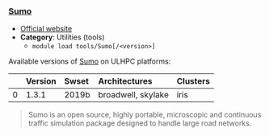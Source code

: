 ### [Sumo](https://sumo.sourceforge.net/)

* [Official website](https://sumo.sourceforge.net/)
* __Category__: Utilities (tools)
    -  `module load tools/Sumo[/<version>]`

Available versions of [Sumo](https://sumo.sourceforge.net/) on ULHPC platforms:

|    | Version   | Swset   | Architectures      | Clusters   |
|---:|:----------|:--------|:-------------------|:-----------|
|  0 | 1.3.1     | 2019b   | broadwell, skylake | iris       |

> Sumo is an open source, highly portable, microscopic and continuous traffic simulation package designed to handle large road networks.

